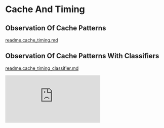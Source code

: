 # Cache And Timing

## Observation Of Cache Patterns

[readme.cache_timing.md](readme.cache_timing.md)

## Observation Of Cache Patterns With Classifiers

[readme.cache_timing_classifier.md](readme.cache_timing_classifier.md)

![SSL timing:](http://crypto.stanford.edu/~dabo/abstracts/ssl-timing.html )